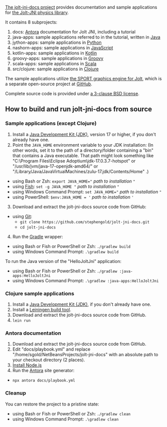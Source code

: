 [The jolt-jni-docs project][project] provides
documentation and sample applications
for [the Jolt-JNI physics library][joltjni].

It contains 8 subprojects:

1. docs: [Antora] documentation for Jolt JNI, including a tutorial
2. java-apps: sample applications referred to in the tutorial, written in [Java]
3. jython-apps: sample applications in [Python]
4. nashorn-apps: sample applications in [JavaScript]
5. kotlin-apps: sample applications in [Kotlin]
6. groovy-apps: sample applications in [Groovy]
7. scala-apps: sample applications in [Scala]
8. src/clojure: sample applications in [Clojure]

The sample applications utilize [the SPORT graphics engine for Jolt][sportjolt],
which is a separate open-source project at [GitHub].

Complete source code is provided under
[a 3-clause BSD license][license].


## How to build and run jolt-jni-docs from source

### Sample applications (except Clojure)

1. Install a [Java Development Kit (JDK)][adoptium],
   version 17 or higher,
   if you don't already have one.
2. Point the `JAVA_HOME` environment variable to your JDK installation:
   (In other words, set it to the path of a directory/folder
   containing a "bin" that contains a Java executable.
   That path might look something like
   "C:\Program Files\Eclipse Adoptium\jdk-17.0.3.7-hotspot"
   or "/usr/lib/jvm/java-17-openjdk-amd64/" or
   "/Library/Java/JavaVirtualMachines/zulu-17.jdk/Contents/Home" .)
  + using Bash or Zsh: `export JAVA_HOME="` *path to installation* `"`
  + using [Fish]: `set -g JAVA_HOME "` *path to installation* `"`
  + using Windows Command Prompt: `set JAVA_HOME="` *path to installation* `"`
  + using PowerShell: `$env:JAVA_HOME = '` *path to installation* `'`
3. Download and extract the jolt-jni-docs source code from GitHub:
  + using [Git]:
    + `git clone https://github.com/stephengold/jolt-jni-docs.git`
    + `cd jolt-jni-docs`
4. Run the [Gradle] wrapper:
  + using Bash or Fish or PowerShell or Zsh: `./gradlew build`
  + using Windows Command Prompt: `.\gradlew build`

To run the Java version of the "HelloJoltJni" application:
  + using Bash or Fish or PowerShell or Zsh: `./gradlew :java-apps:HelloJoltJni`
  + using Windows Command Prompt: `.\gradlew :java-apps:HelloJoltJni`

### Clojure sample applications

1. Install a [Java Development Kit (JDK)][adoptium],
   if you don't already have one.
2. Install a [Leiningen build tool][leiningen].
3. Download and extract the jolt-jni-docs source code from GitHub.
4. `lein run`

### Antora documentation

1. Download and extract the jolt-jni-docs source code from GitHub.
2. Edit "docs/playbook.yml" and replace "/home/sgold/NetBeansProjects/jolt-jni-docs"
  with an absolute path to your checkout directory (2 places).
3. [Install Node.js](https://docs.antora.org/antora/latest/install-and-run-quickstart/#install-nodejs)
4. Run the [Antora] site generator:
  + `npx antora docs/playbook.yml`

### Cleanup

You can restore the project to a pristine state:
+ using Bash or Fish or PowerShell or Zsh: `./gradlew clean`
+ using Windows Command Prompt: `.\gradlew clean`


[adoptium]: https://adoptium.net/releases.html "Adoptium"
[antora]: https://antora.org/ "Antora site generator"
[clojure]: https://clojure.org/ "Clojure programming language"
[fish]: https://fishshell.com/ "Fish command-line shell"
[git]: https://git-scm.com "Git version-control system"
[github]: https://en.wikipedia.org/wiki/GitHub "GitHub"
[gradle]: https://gradle.org "Gradle build tool"
[groovy]: https://en.wikipedia.org/wiki/Apache_Groovy "Groovy programming language"
[java]: https://en.wikipedia.org/wiki/Java_(programming_language) "Java programming language"
[javaScript]: https://en.wikipedia.org/wiki/JavaScript "JavaScript programming language"
[joltjni]: https://stephengold.github.io/jolt-jni-docs "Jolt-JNI project"
[kotlin]: https://en.wikipedia.org/wiki/Kotlin_(programming_language) "Kotlin programming language"
[leiningen]: https://codeberg.org/leiningen/leiningen/src/branch/stable/README.md "Leiningen build tool"
[license]: https://github.com/stephengold/jolt-jni-docs/blob/master/LICENSE "jolt-jni-docs license"
[project]: https://github.com/stephengold/jolt-jni-docs "jolt-jni-docs project"
[python]: https://en.wikipedia.org/wiki/Python_(programming_language) "Python programming language"
[scala]: https://en.wikipedia.org/wiki/Scala_(programming_language) "Scala programming language"
[sportjolt]: https://github.com/stephengold/sport-jolt "Sport graphics engine for Jolt"
